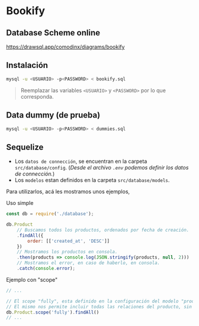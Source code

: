 <div id="top"></div>

# Bookify

## Database Scheme online

https://drawsql.app/comodinx/diagrams/bookify

## Instalación

```sh
mysql -u <USUARIO> -p<PASSWORD> < bookify.sql
```

> Reemplazar las variables `<USUARIO>` y `<PASSWORD>` por lo que corresponda.

## Data dummy (de prueba)

```sh
mysql -u <USUARIO> -p<PASSWORD> < dummies.sql
```

## Sequelize

+ Los `datos de connección`, se encuentran en la carpeta `src/database/config`. (_Desde el archivo `.env` podemos definir los datos de connección._)
+ Los `modelos` estan definidos en la carpeta `src/database/models`.

Para utilizarlos, acá les mostramos unos ejemplos,

Uso simple
```js
const db = require('./database');

db.Product
    // Buscamos todos los productos, ordenados por fecha de creación.
    .findAll({
        order: [['created_at', 'DESC']]
    })
    // Mostramos los productos en consola.
    .then(products => console.log(JSON.stringify(products, null, 2)))
    // Mostramos el error, en caso de haberlo, en consola.
    .catch(console.error);
```

Ejemplo con "scope"
```js
// ...

// El scope "fully", esta definido en la configuración del modelo "product".
// El mismo nos permite incluir todas las relaciones del producto, sin necesidad de definirlo explícitamente.
db.Product.scope('fully').findAll()
// ...
```
